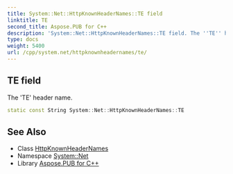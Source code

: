 ```yaml
---
title: System::Net::HttpKnownHeaderNames::TE field
linktitle: TE
second_title: Aspose.PUB for C++
description: 'System::Net::HttpKnownHeaderNames::TE field. The ''TE'' header name in C++.'
type: docs
weight: 5400
url: /cpp/system.net/httpknownheadernames/te/
---
```

## TE field


The 'TE' header name.

```cpp
static const String System::Net::HttpKnownHeaderNames::TE
```

## See Also

* Class [HttpKnownHeaderNames](../)
* Namespace [System::Net](../../)
* Library [Aspose.PUB for C++](../../../)
